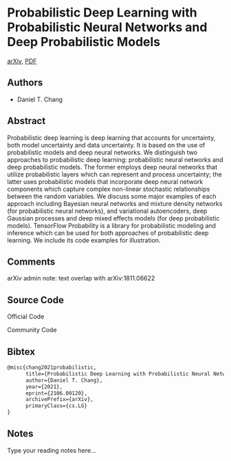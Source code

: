 
# Probabilistic Deep Learning with Probabilistic Neural Networks and Deep Probabilistic Models

[arXiv](https://arxiv.org/abs/2106.0120), [PDF](https://arxiv.org/pdf/2106.0120.pdf)

## Authors

- Daniel T. Chang

## Abstract

Probabilistic deep learning is deep learning that accounts for uncertainty, both model uncertainty and data uncertainty. It is based on the use of probabilistic models and deep neural networks. We distinguish two approaches to probabilistic deep learning: probabilistic neural networks and deep probabilistic models. The former employs deep neural networks that utilize probabilistic layers which can represent and process uncertainty; the latter uses probabilistic models that incorporate deep neural network components which capture complex non-linear stochastic relationships between the random variables. We discuss some major examples of each approach including Bayesian neural networks and mixture density networks (for probabilistic neural networks), and variational autoencoders, deep Gaussian processes and deep mixed effects models (for deep probabilistic models). TensorFlow Probability is a library for probabilistic modeling and inference which can be used for both approaches of probabilistic deep learning. We include its code examples for illustration.

## Comments

arXiv admin note: text overlap with arXiv:1811.06622

## Source Code

Official Code



Community Code



## Bibtex

```tex
@misc{chang2021probabilistic,
      title={Probabilistic Deep Learning with Probabilistic Neural Networks and Deep Probabilistic Models}, 
      author={Daniel T. Chang},
      year={2021},
      eprint={2106.00120},
      archivePrefix={arXiv},
      primaryClass={cs.LG}
}
```

## Notes

Type your reading notes here...

